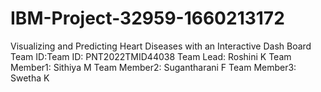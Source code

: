 # IBM-Project-32959-1660213172
Visualizing and Predicting Heart Diseases with an Interactive Dash Board
Team ID:Team ID: PNT2022TMID44038
Team Lead: Roshini K
Team Member1: Sithiya M
Team Member2: Sugantharani F
Team Member3: Swetha K

